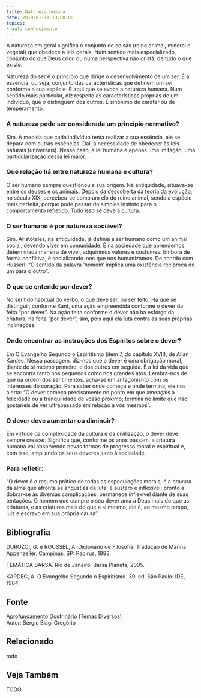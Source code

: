 ```yaml
---
title: Natureza humana
date: 2019-01-11 13:00:00
topics: 
- auto-conhecimento
---
```


A natureza em geral significa o conjunto de coisas (reino animal,
mineral e vegetal) que obedece a leis gerais. Num sentido mais
especializado, conjunto do que Deus criou ou numa perspectiva não
cristã, de tudo o que existe.

Natureza do ser é o princípio que dirige o desenvolvimento de um ser. É a essência, ou
seja, conjunto das características que definem um ser conforme a sua
espécie. É aqui que se evoca a natureza humana. Num sentido mais
particular, diz respeito às características próprias de um indivíduo,
que o distinguem dos outros. É sinônimo de caráter ou de temperamento.

### A natureza pode ser considerada um princípio normativo?
Sim. À medida que cada indivíduo tenta realizar a sua essência, ele se
depara com outras essências. Daí, a necessidade de obedecer às leis
naturais (universais). Nesse caso, a lei humana é apenas uma imitação,
uma particularização dessa lei maior.

### Que relação há entre natureza humana e cultura?
O ser humano sempre questionou a sua origem. Na antiguidade, situava-se
entre os deuses e os animais. Depois da descoberta da teoria da
evolução, no século XIX, percebeu-se como um elo do reino animal, sendo
a espécie mais perfeita, porque pode passar do simples instinto para o
comportamento refletido. Tudo isso se deve à cultura.

### O ser humano é por natureza sociável?
Sim. Aristóteles, na antiguidade, já definia a ser humano como um animal
social, devendo viver em comunidade. É na sociedade que aprendemos
determinada maneira de viver, adquirimos valores e costumes. Embora de
forma conflitiva, é socializando-nos que nos humanizamos. De acordo com
Husserl: “O sentido da palavra ‘homem’ implica uma existência recíproca
de um para o outro”.

### O que se entende por dever?
No sentido habitual do verbo, o que deve ser, ou ser feito. Há que se
distinguir, conforme Kant, uma ação empreendida conforme o dever da
feita “por dever”. Na ação feita conforme o dever não há esforço da
criatura; na feita “por dever”, sim, pois aqui ela luta contra as suas
próprias inclinações.

### Onde encontrar as instruções dos Espíritos sobre o dever?
Em O Evangelho Segundo o Espiritismo (item 7, do capítulo XVII), de
Allan Kardec. Nessa passagem, diz-nos que o dever é uma obrigação moral,
diante de si mesmo primeiro, e dos outros em seguida. É a lei da vida
que se encontra tanto nos pequenos como nos grandes atos. Lembra-nos de
que na ordem dos sentimentos, acha-se em antagonismo com os interesses
do coração. Para saber onde começa e onde termina, ele nos alerta: “O
dever começa precisamente no ponto em que ameaçais a felicidade ou a
tranquilidade de vosso próximo; termina no limite que não gostaríeis de
ver ultrapassado em relação a vós mesmos”.

### O dever deve aumentar ou diminuir?
Em virtude da complexidade da cultura e da civilização, o dever deve
sempre crescer. Significa que, conforme os anos passam, a criatura
humana vai absorvendo novas formas de progresso moral e espiritual e,
com isso, ampliando os seus deveres junto à sociedade.

### Para refletir:

“O dever é o resumo prático de todas as especulações morais; é a bravura
da alma que afronta as angústias da luta; é austero e inflexível; pronto
a dobrar-se às diversas complicações, permanece inflexível diante de
suas tentações. O homem que cumpre o seu dever ama a Deus mais do que
as criaturas, e as criaturas mais do que a si mesmo; ele é, ao mesmo
tempo, juiz e escravo em sua própria causa”.


## Bibliografia

DUROZOI, G. e ROUSSEL, A. Dicionário de Filosofia. Tradução de Marina
Appenzeller. Campinas, SP: Papirus, 1993.

TEMÁTICA BARSA. Rio de Janeiro, Barsa Planeta, 2005.

KARDEC, A. O Evangelho Segundo o Espiritismo. 39. ed. São Paulo: IDE,
1984.

## Fonte
[Aprofundamento Doutrinário (Temas Diversos)](https://sites.google.com/view/aprofundamentodoutrinario/natureza-humana-e-dever)  
Autor: Sérgio Biagi Gregório



## Relacionado
todo

## Veja Também
TODO


